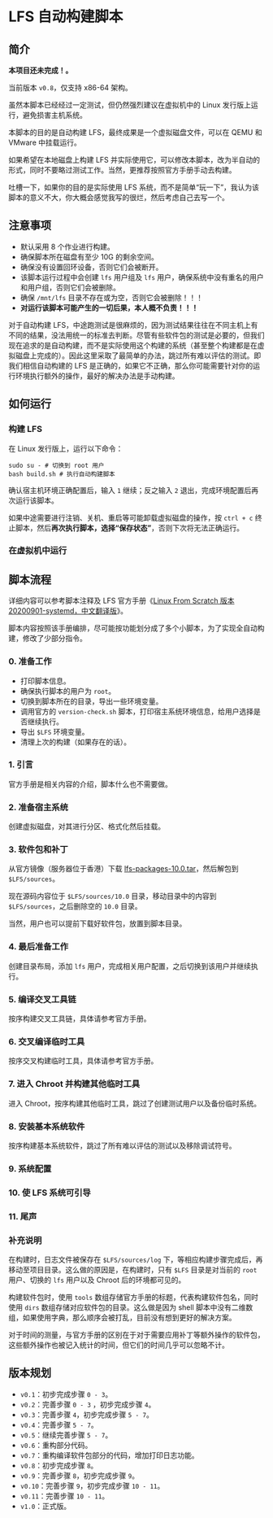 # LFS 自动构建脚本

## 简介

**本项目还未完成！。**

当前版本 `v0.8`，仅支持 x86-64 架构。

虽然本脚本已经经过一定测试，但仍然强烈建议在虚拟机中的 Linux 发行版上运行，避免损害主机系统。

本脚本的目的是自动构建 LFS，最终成果是一个虚拟磁盘文件，可以在 QEMU 和 VMware 中挂载运行。

如果希望在本地磁盘上构建 LFS 并实际使用它，可以修改本脚本，改为半自动的形式，同时不要略过测试工作。当然，更推荐按照官方手册手动去构建。

吐槽一下，如果你的目的是实际使用 LFS 系统，而不是简单“玩一下”，我认为该脚本的意义不大，你大概会感觉我写的很烂，然后考虑自己去写一个。

## 注意事项

- 默认采用 8 个作业进行构建。
- 确保脚本所在磁盘有至少 10G 的剩余空间。
- 确保没有设置回环设备，否则它们会被断开。
- 该脚本运行过程中会创建 `lfs` 用户组及 `lfs` 用户，确保系统中没有重名的用户和用户组，否则它们会被删除。
- 确保 `/mnt/lfs` 目录不存在或为空，否则它会被删除！！！
- **对运行该脚本可能产生的一切后果，本人概不负责！！！**

对于自动构建 LFS，中途跑测试是很麻烦的，因为测试结果往往在不同主机上有不同的结果，没法用统一的标准去判断。尽管有些软件包的测试是必要的，但我们现在追求的是自动构建，而不是实际使用这个构建的系统（甚至整个构建都是在虚拟磁盘上完成的）。因此这里采取了最简单的办法，跳过所有难以评估的测试。即我们相信自动构建的 LFS 是正确的，如果它不正确，那么你可能需要针对你的运行环境执行额外的操作，最好的解决办法是手动构建。

## 如何运行

### 构建 LFS

在 Linux 发行版上，运行以下命令：

    sudo su - # 切换到 root 用户
    bash build.sh # 执行自动构建脚本

确认宿主机环境正确配置后，输入 `1` 继续；反之输入 `2` 退出，完成环境配置后再次运行该脚本。

如果中途需要进行注销、关机、重启等可能卸载虚拟磁盘的操作，按 `ctrl + c` 终止脚本，然后**再次执行脚本，选择“保存状态”**，否则下次将无法正确运行。

### 在虚拟机中运行

## 脚本流程

详细内容可以参考脚本注释及 LFS 官方手册《[Linux From Scratch 版本 20200901-systemd，中文翻译版](https://bf.mengyan1223.wang/lfs/zh_CN/10.0-systemd/)》。

脚本内容按照该手册编排，尽可能按功能划分成了多个小脚本，为了实现全自动构建，修改了少部分指令。

### 0. 准备工作

- 打印脚本信息。
- 确保执行脚本的用户为 `root`。
- 切换到脚本所在的目录，导出一些环境变量。
- 调用官方的 `version-check.sh` 脚本，打印宿主系统环境信息，给用户选择是否继续执行。
- 导出 `$LFS` 环境变量。
- 清理上次的构建（如果存在的话）。

### 1. 引言

官方手册是相关内容的介绍，脚本什么也不需要做。

### 2. 准备宿主系统

创建虚拟磁盘，对其进行分区、格式化然后挂载。

### 3. 软件包和补丁

从官方镜像（服务器位于香港）下载 [lfs-packages-10.0.tar](https://mirror-hk.koddos.net/lfs/lfs-packages/lfs-packages-10.0.tar)，然后解包到 `$LFS/sources`。

现在源码内容位于 `$LFS/sources/10.0` 目录，移动目录中的内容到 `$LFS/sources`，之后删除空的 `10.0` 目录。

当然，用户也可以提前下载好软件包，放置到脚本目录。

### 4. 最后准备工作

创建目录布局，添加 `lfs` 用户，完成相关用户配置，之后切换到该用户并继续执行。

### 5. 编译交叉工具链

按序构建交叉工具链，具体请参考官方手册。

### 6. 交叉编译临时工具

按序交叉构建临时工具，具体请参考官方手册。

### 7. 进入 Chroot 并构建其他临时工具

进入 Chroot，按序构建其他临时工具，跳过了创建测试用户以及备份临时系统。

### 8. 安装基本系统软件

按序构建基本系统软件，跳过了所有难以评估的测试以及移除调试符号。

### 9. 系统配置

### 10. 使 LFS 系统可引导

### 11. 尾声

### 补充说明

在构建时，日志文件被保存在 `$LFS/sources/log` 下，等相应构建步骤完成后，再移动至项目目录。这么做的原因是，在构建时，只有 `$LFS` 目录是对当前的 `root` 用户、切换的 `lfs` 用户以及 Chroot 后的环境都可见的。

构建软件包时，使用 `tools` 数组存储官方手册的标题，代表构建软件包名，同时使用 `dirs` 数组存储对应软件包的目录。这么做是因为 shell 脚本中没有二维数组，如果使用字典，那么顺序会被打乱，目前没有想到更好的解决方案。

对于时间的测量，与官方手册的区别在于对于需要应用补丁等额外操作的软件包，这些额外操作也被记入统计的时间，但它们的时间几乎可以忽略不计。

## 版本规划

- `v0.1`：初步完成步骤 `0 - 3`。
- `v0.2`：完善步骤 `0 - 3` ，初步完成步骤 `4`。
- `v0.3`：完善步骤 `4`，初步完成步骤 `5 - 7`。
- `v0.4`：完善步骤 `5 - 7`。
- `v0.5`：继续完善步骤 `5 - 7`。
- `v0.6`：重构部分代码。
- `v0.7`：重构编译软件包部分的代码，增加打印日志功能。
- `v0.8`：初步完成步骤 `8`。
- `v0.9`：完善步骤 `8`，初步完成步骤 `9`。
- `v0.10`：完善步骤 `9`，初步完成步骤 `10 - 11`。
- `v0.11`：完善步骤 `10 - 11`。
- `v1.0`：正式版。
